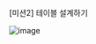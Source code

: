 [미션2] 테이블 설계하기

![image](https://github.com/user-attachments/assets/3f2d77ec-64c1-47be-90f6-a424ff5f7eec)




